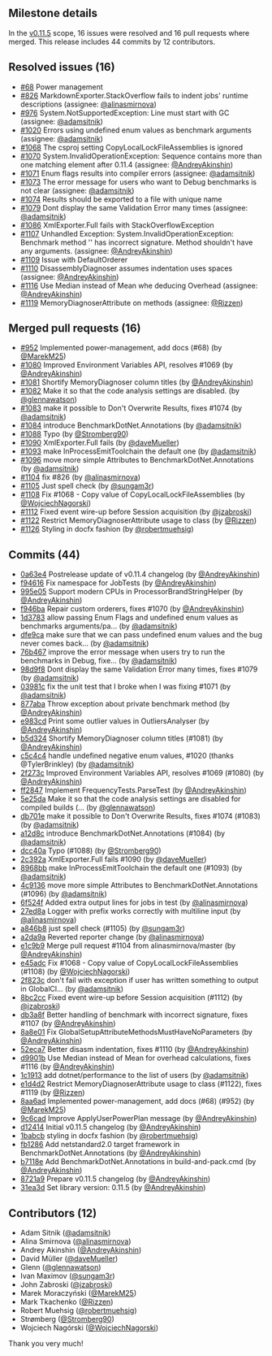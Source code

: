 ## Milestone details

In the [v0.11.5](https://github.com/dotnet/BenchmarkDotNet/issues?q=milestone:v0.11.5) scope, 
16 issues were resolved and 16 pull requests where merged.
This release includes 44 commits by 12 contributors.

## Resolved issues (16)

* [#68](https://github.com/dotnet/BenchmarkDotNet/issues/68) Power management
* [#826](https://github.com/dotnet/BenchmarkDotNet/issues/826) MarkdownExporter.StackOverflow fails to indent jobs' runtime descriptions (assignee: [@alinasmirnova](https://github.com/alinasmirnova))
* [#976](https://github.com/dotnet/BenchmarkDotNet/issues/976) System.NotSupportedException: Line must start with GC (assignee: [@adamsitnik](https://github.com/adamsitnik))
* [#1020](https://github.com/dotnet/BenchmarkDotNet/issues/1020) Errors using undefined enum values as benchmark arguments (assignee: [@adamsitnik](https://github.com/adamsitnik))
* [#1068](https://github.com/dotnet/BenchmarkDotNet/issues/1068) The csproj setting CopyLocalLockFileAssemblies is ignored
* [#1070](https://github.com/dotnet/BenchmarkDotNet/issues/1070) System.InvalidOperationException: Sequence contains more than one matching element after 0.11.4 (assignee: [@AndreyAkinshin](https://github.com/AndreyAkinshin))
* [#1071](https://github.com/dotnet/BenchmarkDotNet/issues/1071) Enum flags results into compiler errors (assignee: [@adamsitnik](https://github.com/adamsitnik))
* [#1073](https://github.com/dotnet/BenchmarkDotNet/issues/1073) The error message for users who want to Debug benchmarks is not clear (assignee: [@adamsitnik](https://github.com/adamsitnik))
* [#1074](https://github.com/dotnet/BenchmarkDotNet/issues/1074) Results should be exported to a file with unique name
* [#1079](https://github.com/dotnet/BenchmarkDotNet/issues/1079) Dont display the same Validation Error many times (assignee: [@adamsitnik](https://github.com/adamsitnik))
* [#1086](https://github.com/dotnet/BenchmarkDotNet/issues/1086) XmlExporter.Full fails with StackOverflowException
* [#1107](https://github.com/dotnet/BenchmarkDotNet/issues/1107) Unhandled Exception: System.InvalidOperationException: Benchmark method '' has incorrect signature. Method shouldn't have any arguments. (assignee: [@AndreyAkinshin](https://github.com/AndreyAkinshin))
* [#1109](https://github.com/dotnet/BenchmarkDotNet/issues/1109) Issue with DefaultOrderer
* [#1110](https://github.com/dotnet/BenchmarkDotNet/issues/1110) DisassemblyDiagnoser assumes indentation uses spaces (assignee: [@AndreyAkinshin](https://github.com/AndreyAkinshin))
* [#1116](https://github.com/dotnet/BenchmarkDotNet/issues/1116) Use Median instead of Mean whe deducing Overhead (assignee: [@AndreyAkinshin](https://github.com/AndreyAkinshin))
* [#1119](https://github.com/dotnet/BenchmarkDotNet/issues/1119) MemoryDiagnoserAttribute on methods (assignee: [@Rizzen](https://github.com/Rizzen))

## Merged pull requests (16)

* [#952](https://github.com/dotnet/BenchmarkDotNet/pull/952) Implemented power-management, add docs (#68) (by [@MarekM25](https://github.com/MarekM25))
* [#1080](https://github.com/dotnet/BenchmarkDotNet/pull/1080) Improved Environment Variables API, resolves #1069 (by [@AndreyAkinshin](https://github.com/AndreyAkinshin))
* [#1081](https://github.com/dotnet/BenchmarkDotNet/pull/1081) Shortify MemoryDiagnoser column titles (by [@AndreyAkinshin](https://github.com/AndreyAkinshin))
* [#1082](https://github.com/dotnet/BenchmarkDotNet/pull/1082) Make it so that the code analysis settings are disabled. (by [@glennawatson](https://github.com/glennawatson))
* [#1083](https://github.com/dotnet/BenchmarkDotNet/pull/1083) make it possible to Don't Overwrite Results, fixes #1074 (by [@adamsitnik](https://github.com/adamsitnik))
* [#1084](https://github.com/dotnet/BenchmarkDotNet/pull/1084) introduce BenchmarkDotNet.Annotations (by [@adamsitnik](https://github.com/adamsitnik))
* [#1088](https://github.com/dotnet/BenchmarkDotNet/pull/1088) Typo (by [@Stromberg90](https://github.com/Stromberg90))
* [#1090](https://github.com/dotnet/BenchmarkDotNet/pull/1090) XmlExporter.Full fails (by [@daveMueller](https://github.com/daveMueller))
* [#1093](https://github.com/dotnet/BenchmarkDotNet/pull/1093) make InProcessEmitToolchain the default one (by [@adamsitnik](https://github.com/adamsitnik))
* [#1096](https://github.com/dotnet/BenchmarkDotNet/pull/1096) move more simple Attributes to BenchmarkDotNet.Annotations (by [@adamsitnik](https://github.com/adamsitnik))
* [#1104](https://github.com/dotnet/BenchmarkDotNet/pull/1104) fix #826 (by [@alinasmirnova](https://github.com/alinasmirnova))
* [#1105](https://github.com/dotnet/BenchmarkDotNet/pull/1105) Just spell check (by [@sungam3r](https://github.com/sungam3r))
* [#1108](https://github.com/dotnet/BenchmarkDotNet/pull/1108) Fix #1068 - Copy value of CopyLocalLockFileAssemblies (by [@WojciechNagorski](https://github.com/WojciechNagorski))
* [#1112](https://github.com/dotnet/BenchmarkDotNet/pull/1112) Fixed event wire-up before Session acquisition (by [@jzabroski](https://github.com/jzabroski))
* [#1122](https://github.com/dotnet/BenchmarkDotNet/pull/1122) Restrict MemoryDiagnoserAttribute usage to class (by [@Rizzen](https://github.com/Rizzen))
* [#1126](https://github.com/dotnet/BenchmarkDotNet/pull/1126) Styling in docfx fashion (by [@robertmuehsig](https://github.com/robertmuehsig))

## Commits (44)

* [0a63e4](https://github.com/dotnet/BenchmarkDotNet/commit/0a63e456189e010968bb034605c646dea282d7ce) Postrelease update of v0.11.4 changelog (by [@AndreyAkinshin](https://github.com/AndreyAkinshin))
* [f94616](https://github.com/dotnet/BenchmarkDotNet/commit/f9461690384209ca441adce4b25e820ceb2fd385) Fix namespace for JobTests (by [@AndreyAkinshin](https://github.com/AndreyAkinshin))
* [995e05](https://github.com/dotnet/BenchmarkDotNet/commit/995e053d14a61cdadc417149480f23ebf679bcb7) Support modern CPUs in ProcessorBrandStringHelper (by [@AndreyAkinshin](https://github.com/AndreyAkinshin))
* [f946ba](https://github.com/dotnet/BenchmarkDotNet/commit/f946baccc8f2a2f962568388a2459b9e8378944f) Repair custom orderers, fixes #1070 (by [@AndreyAkinshin](https://github.com/AndreyAkinshin))
* [1d3783](https://github.com/dotnet/BenchmarkDotNet/commit/1d3783f4a8de1cf95bb6ca7317e55b39dc5db5f3) allow passing Enum Flags and undefined enum values as benchmarks arguments/pa... (by [@adamsitnik](https://github.com/adamsitnik))
* [dfe9ca](https://github.com/dotnet/BenchmarkDotNet/commit/dfe9ca30e43d0fdc4f751eeafd4121794368d0ff) make sure that we can pass undefined enum values and the bug never comes back... (by [@adamsitnik](https://github.com/adamsitnik))
* [76b467](https://github.com/dotnet/BenchmarkDotNet/commit/76b46767e925b8e1e5b25662c35aa0d53c8a876e) improve the error message when users try to run the benchmarks in Debug, fixe... (by [@adamsitnik](https://github.com/adamsitnik))
* [98d9f8](https://github.com/dotnet/BenchmarkDotNet/commit/98d9f83adc9817b5f5a15b0f75a3e8efb7c3b18c) Dont display the same Validation Error many times, fixes #1079 (by [@adamsitnik](https://github.com/adamsitnik))
* [03981c](https://github.com/dotnet/BenchmarkDotNet/commit/03981c5efeb6199be2fb09eec329ae980002051a) fix the unit test that I broke when I was fixing #1071 (by [@adamsitnik](https://github.com/adamsitnik))
* [877aba](https://github.com/dotnet/BenchmarkDotNet/commit/877aba8b621b643ed3f2de22c3f63a3e035ab4d5) Throw exception about private benchmark method (by [@AndreyAkinshin](https://github.com/AndreyAkinshin))
* [e983cd](https://github.com/dotnet/BenchmarkDotNet/commit/e983cd3126e64f82fe59bc1bc45d1a870a615e87) Print some outlier values in OutliersAnalyser (by [@AndreyAkinshin](https://github.com/AndreyAkinshin))
* [b5d324](https://github.com/dotnet/BenchmarkDotNet/commit/b5d3246d466c7c3086a68d52b0c80aab97338c26) Shortify MemoryDiagnoser column titles (#1081) (by [@AndreyAkinshin](https://github.com/AndreyAkinshin))
* [c5c4c4](https://github.com/dotnet/BenchmarkDotNet/commit/c5c4c4dab89c1842f06fe45fdddbdf3271255137) handle undefined negative enum values, #1020 (thanks @TylerBrinkley) (by [@adamsitnik](https://github.com/adamsitnik))
* [2f273c](https://github.com/dotnet/BenchmarkDotNet/commit/2f273c067196d068d96d8debabe21f95b49fb10c) Improved Environment Variables API, resolves #1069 (#1080) (by [@AndreyAkinshin](https://github.com/AndreyAkinshin))
* [ff2847](https://github.com/dotnet/BenchmarkDotNet/commit/ff284739a76576b68b69767f651b023f42624220) Implement FrequencyTests.ParseTest (by [@AndreyAkinshin](https://github.com/AndreyAkinshin))
* [5e25da](https://github.com/dotnet/BenchmarkDotNet/commit/5e25da8be81bf7e1f9cbab62f18e6a3ec9f93c0c) Make it so that the code analysis settings are disabled for compiled builds (... (by [@glennawatson](https://github.com/glennawatson))
* [db701e](https://github.com/dotnet/BenchmarkDotNet/commit/db701e255950c333ca378517b460429d9b805740) make it possible to Don't Overwrite Results, fixes #1074 (#1083) (by [@adamsitnik](https://github.com/adamsitnik))
* [a12d8c](https://github.com/dotnet/BenchmarkDotNet/commit/a12d8c7f8ed4fa73483dcb240c5f71a6fc367504) introduce BenchmarkDotNet.Annotations (#1084) (by [@adamsitnik](https://github.com/adamsitnik))
* [dcc40a](https://github.com/dotnet/BenchmarkDotNet/commit/dcc40ac11a0e88c9c22abb281521f97078215bc1) Typo (#1088) (by [@Stromberg90](https://github.com/Stromberg90))
* [2c392a](https://github.com/dotnet/BenchmarkDotNet/commit/2c392a1b9edc0b692c81475236aab5a681441402) XmlExporter.Full fails #1090 (by [@daveMueller](https://github.com/daveMueller))
* [8968bb](https://github.com/dotnet/BenchmarkDotNet/commit/8968bbd10708b93f069c435393682b9c462a2c86) make InProcessEmitToolchain the default one (#1093) (by [@adamsitnik](https://github.com/adamsitnik))
* [4c9136](https://github.com/dotnet/BenchmarkDotNet/commit/4c91368454b0cc8e06eebdff64c8d84f6746ceb0) move more simple Attributes to BenchmarkDotNet.Annotations  (#1096) (by [@adamsitnik](https://github.com/adamsitnik))
* [6f524f](https://github.com/dotnet/BenchmarkDotNet/commit/6f524fae432159fc17af44c240db0e7e851d8d10) Added extra output lines for jobs in test (by [@alinasmirnova](https://github.com/alinasmirnova))
* [27ed8a](https://github.com/dotnet/BenchmarkDotNet/commit/27ed8a53cb2df612b9262e01af572259ae9407d2) Logger with prefix works correctly with multiline input (by [@alinasmirnova](https://github.com/alinasmirnova))
* [a846b8](https://github.com/dotnet/BenchmarkDotNet/commit/a846b835b16c8153eb2371d604cf1400b5582b79) just spell check (#1105) (by [@sungam3r](https://github.com/sungam3r))
* [a2da9a](https://github.com/dotnet/BenchmarkDotNet/commit/a2da9a44b8370eabbd5f6877c997a74b4af6e851) Reverted reporter change (by [@alinasmirnova](https://github.com/alinasmirnova))
* [e1c9b9](https://github.com/dotnet/BenchmarkDotNet/commit/e1c9b9cbeaaf194d6a64fb8c6c9e5bac79bb531f) Merge pull request #1104 from alinasmirnova/master (by [@AndreyAkinshin](https://github.com/AndreyAkinshin))
* [e45adc](https://github.com/dotnet/BenchmarkDotNet/commit/e45adc1bc417d439e2523c51ff0c01d9751c2af4) Fix #1068 - Copy value of CopyLocalLockFileAssemblies (#1108) (by [@WojciechNagorski](https://github.com/WojciechNagorski))
* [2f823c](https://github.com/dotnet/BenchmarkDotNet/commit/2f823cfebba0bcfc6b90582722b16cff5e082d02) don't fail with exception if user has written something to output in GlobalCl... (by [@adamsitnik](https://github.com/adamsitnik))
* [8bc2cc](https://github.com/dotnet/BenchmarkDotNet/commit/8bc2cc9761884fe07c09972c0715c974e3748949) Fixed event wire-up before Session acquisition (#1112) (by [@jzabroski](https://github.com/jzabroski))
* [db3a8f](https://github.com/dotnet/BenchmarkDotNet/commit/db3a8fc0e74229f14ffcc532e3d655256e38d559) Better handling of benchmark with incorrect signature, fixes #1107 (by [@AndreyAkinshin](https://github.com/AndreyAkinshin))
* [8a8e01](https://github.com/dotnet/BenchmarkDotNet/commit/8a8e01759a89cf52a4fac009fc9236db9f797977) Fix GlobalSetupAttributeMethodsMustHaveNoParameters (by [@AndreyAkinshin](https://github.com/AndreyAkinshin))
* [52eca7](https://github.com/dotnet/BenchmarkDotNet/commit/52eca7a626599fc1a2fab68b37c8aca77a65b6f2) Better disasm indentation, fixes #1110 (by [@AndreyAkinshin](https://github.com/AndreyAkinshin))
* [d9901b](https://github.com/dotnet/BenchmarkDotNet/commit/d9901baacd89a212ee6d1e46fc6ec5dabc0e9d77) Use Median instead of Mean for overhead calculations, fixes #1116 (by [@AndreyAkinshin](https://github.com/AndreyAkinshin))
* [1c1913](https://github.com/dotnet/BenchmarkDotNet/commit/1c1913a63c75136f2fbcb7e79b479e0224ffe25c) add dotnet/performance to the list of users (by [@adamsitnik](https://github.com/adamsitnik))
* [e1d4d2](https://github.com/dotnet/BenchmarkDotNet/commit/e1d4d2f53dcd099ca9b19cdfabe6b9b011890e88) Restrict MemoryDiagnoserAttribute usage to class (#1122), fixes #1119 (by [@Rizzen](https://github.com/Rizzen))
* [8aa6ad](https://github.com/dotnet/BenchmarkDotNet/commit/8aa6ade6d53015ae39fe48503f9c63be64828ce1) Implemented power-management, add docs (#68) (#952) (by [@MarekM25](https://github.com/MarekM25))
* [9c6cad](https://github.com/dotnet/BenchmarkDotNet/commit/9c6cad9031acf1b24299085e4e53985a3349c9b1) Improve ApplyUserPowerPlan message (by [@AndreyAkinshin](https://github.com/AndreyAkinshin))
* [d12414](https://github.com/dotnet/BenchmarkDotNet/commit/d124143e6bf85094660cf3c6835c37192865c408) Initial v0.11.5 changelog (by [@AndreyAkinshin](https://github.com/AndreyAkinshin))
* [1babcb](https://github.com/dotnet/BenchmarkDotNet/commit/1babcbded078e9574827abfa578397af42a704bf) styling in docfx fashion (by [@robertmuehsig](https://github.com/robertmuehsig))
* [fb1286](https://github.com/dotnet/BenchmarkDotNet/commit/fb1286eddee885c205ac8d8ae34e03ec97b8b228) Add netstandard2.0 target framework in BenchmarkDotNet.Annotations (by [@AndreyAkinshin](https://github.com/AndreyAkinshin))
* [b7118e](https://github.com/dotnet/BenchmarkDotNet/commit/b7118e826929fe883b9ca1ff99537d4d0329f1a1) Add BenchmarkDotNet.Annotations in build-and-pack.cmd (by [@AndreyAkinshin](https://github.com/AndreyAkinshin))
* [8721a9](https://github.com/dotnet/BenchmarkDotNet/commit/8721a97ac56f4b7ddc1dd8f269165976f2e18ebb) Prepare v0.11.5 changelog (by [@AndreyAkinshin](https://github.com/AndreyAkinshin))
* [31ea3d](https://github.com/dotnet/BenchmarkDotNet/commit/31ea3db2e24f21bfd86e11bd29b4477a127be535) Set library version: 0.11.5 (by [@AndreyAkinshin](https://github.com/AndreyAkinshin))

## Contributors (12)

* Adam Sitnik ([@adamsitnik](https://github.com/adamsitnik))
* Alina Smirnova ([@alinasmirnova](https://github.com/alinasmirnova))
* Andrey Akinshin ([@AndreyAkinshin](https://github.com/AndreyAkinshin))
* David Müller ([@daveMueller](https://github.com/daveMueller))
* Glenn ([@glennawatson](https://github.com/glennawatson))
* Ivan Maximov ([@sungam3r](https://github.com/sungam3r))
* John Zabroski ([@jzabroski](https://github.com/jzabroski))
* Marek Moraczyński ([@MarekM25](https://github.com/MarekM25))
* Mark Tkachenko ([@Rizzen](https://github.com/Rizzen))
* Robert Muehsig ([@robertmuehsig](https://github.com/robertmuehsig))
* Strømberg ([@Stromberg90](https://github.com/Stromberg90))
* Wojciech Nagórski ([@WojciechNagorski](https://github.com/WojciechNagorski))

Thank you very much!

